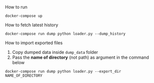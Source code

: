 How to run
```commandline
docker-compose up
```

How to fetch latest history
```commandline
docker-compose run dump python loader.py --dump_history
```

How to import exported files
1. Copy dumped data inside `dump_data` folder
2. Pass the **name of directory** (not path) as argument in the command below
```commandline
docker-compose run dump python loader.py --export_dir NAME_OF_DIRECTORY
```
